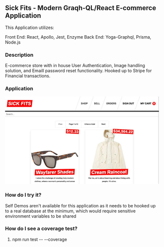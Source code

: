 ## Sick Fits - Modern Graqh-QL/React E-commerce Application

This Application utilizes:

Front End: React, Apollo, Jest, Enzyme
Back End: Yoga-Graphql, Prisma, Node.js

### Description
E-commerce store with in house User Authentication, Image handling solution, and Emaill password reset functionality. 
Hooked up to Stripe for Financial transactions.

### Application
![This is the Items page](https://github.com/rickysychan/graphql-react/blob/master/Sample.jpg)


### How do I try it?

Self Demos aren't available for this application as it needs to be hooked up to a real database at the minimum, which would require sensitive environment variables to be shared

### How do I see a coverage test?

1) npm run test -- --coverage


